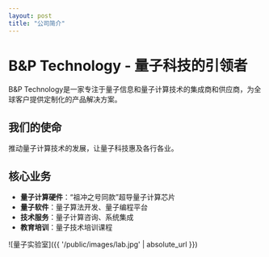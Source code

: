 ```yaml
---
layout: post
title: "公司简介"
---
```


# B&P Technology - 量子科技的引领者

B&P Technology是一家专注于量子信息和量子计算技术的集成商和供应商，为全球客户提供定制化的产品解决方案。

## 我们的使命

推动量子计算技术的发展，让量子科技惠及各行各业。

## 核心业务

- **量子计算硬件**：“祖冲之号同款”超导量子计算芯片
- **量子软件**：量子算法开发、量子编程平台
- **技术服务**：量子计算咨询、系统集成
- **教育培训**：量子技术培训课程

![量子实验室]({{ '/public/images/lab.jpg' | absolute_url }})
